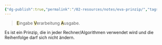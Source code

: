 ```yaml
---
{"dg-publish":true,"permalink":"/02-resources/notes/eva-prinzip/","tags":["LF02","prüfungsrelevant"],"noteIcon":"","updated":"2024-07-22T21:02:39.647+02:00"}
---
```


> <mark style="background: #FFF3A3A6;">E</mark>ingabe <mark style="background: #FFF3A3A6;">V</mark>erarbeitung <mark style="background: #FFF3A3A6;">A</mark>usgabe.

Es ist ein Prinzip, die in jeder Rechner/Algorithmen verwendet wird und die Reihenfolge darf sich nicht ändern.